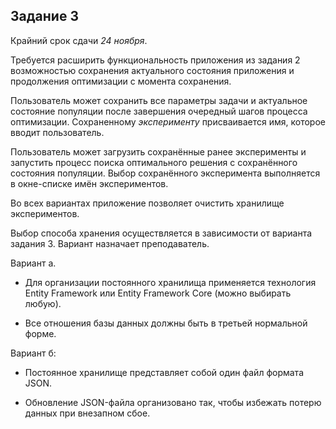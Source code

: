Задание 3
---------
Крайний срок сдачи *24 ноября*.

Требуется расширить функциональность приложения из задания 2 возможностью сохранения актуального состояния приложения и продолжения оптимизации с момента сохранения.

Пользователь может сохранить все параметры задачи и актуальное состояние популяции после завершения очередный шагов процесса оптимизации. Сохраненному _эксперименту_ присваивается имя, которое вводит пользователь.

Пользователь может загрузить сохранённые ранее эксперименты и запустить процесс поиска оптимального решения с сохранённого состояния популяции. Выбор сохранённого эксперимента выполняется в окне-списке имён экспериментов.

Во всех вариантах приложение позволяет очистить хранилище экспериментов.

Выбор способа хранения осуществляется в зависимости от варианта задания 3. Вариант назначает преподаватель.

Вариант a.

* Для организации постоянного хранилища применяется технология Entity Framework или Entity Framework Core (можно выбирать любую).

* Все отношения базы данных должны быть в третьей нормальной форме.

Вариант б:

* Постоянное хранилище представляет собой один файл формата JSON.
     
* Обновление JSON-файла организовано так, чтобы избежать потерю данных при внезапном сбое.
